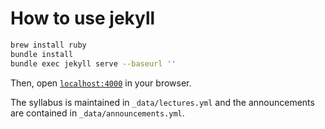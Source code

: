 # How to use jekyll

```bash
brew install ruby
bundle install
bundle exec jekyll serve --baseurl ''
```

Then, open [`localhost:4000`](http://localhost:4000) in your browser.


The syllabus is maintained in `_data/lectures.yml` and the announcements are contained in `_data/announcements.yml`.